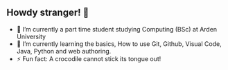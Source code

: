 ## Howdy stranger! 👋

<!--
**PhilipKubicki/PhilipKubicki** is a ✨ _special_ ✨ repository because its `README.md` (this file) appears on your GitHub profile.

Here are some ideas to get you started:

- 🔭 I’m currently working on ...
- 🌱 I’m currently learning ...
- 👯 I’m looking to collaborate on ...
- 🤔 I’m looking for help with ...
- 💬 Ask me about ...
- 📫 How to reach me: ...
- 😄 Pronouns: ...
- ⚡ Fun fact: ...
-->
- 🔭 I’m currently a part time student studying Computing (BSc) at Arden University 
- 🌱 I’m currently learning the basics, How to use Git, Github, Visual Code, Java, Python and web authoring.
- ⚡ Fun fact: A crocodile cannot stick its tongue out!
